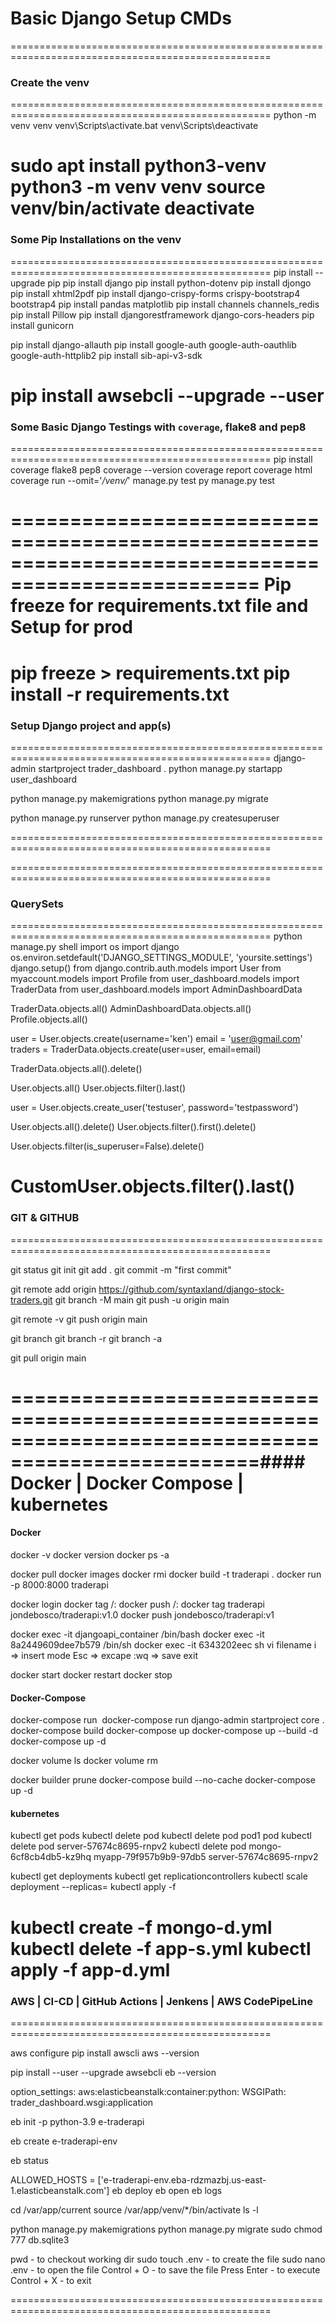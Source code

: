 # Basic Django Setup CMDs
===================================================================================================
### Create the venv
===================================================================================================
python -m venv venv <!-- To creat venv for Windows-->
venv\Scripts\activate.bat <!-- To activate the venv for Windows and run pip freeze to confirm empty venv-->
venv\Scripts\deactivate <!-- To deactivate for Windows -->
<!-- OR -->
sudo apt install python3-venv <!-- To install venv for Ubuntu -->
python3 -m venv venv <!-- To create for Ubuntu/Unix/MacOS    -->
source venv/bin/activate <!-- To activate venv for Ubuntu/Unix MacOS -->
deactivate <!-- To deactivate venv for Ubuntu/Unix MacOS -->
===================================================================================================
### Some Pip Installations on the venv
===================================================================================================
pip install --upgrade pip
pip install django 
pip install python-dotenv <!-- for .env -->
pip install djongo <!-- for `mongo` which will also require/install `pymongo` and `dnspython` while `psycopg2-binary
mysqlclient` and `psycopg2-binary
mysqlclient` for `postgres` n `mysql` resp-->
pip install xhtml2pdf <!-- for  xhtml to pdf conversions and downloads -->
pip install django-crispy-forms crispy-bootstrap4 bootstrap4  <!-- # You will need to pip install crispy-bootstrap4 and add crispy_bootstrap4 to your list of INSTALLED_APPS. Also add: CRISPY_TEMPLATE_PACK = 'bootstrap4' to settings.py -->
pip install pandas matplotlib <!-- for some visualizations -->
pip install channels channels_redis <!-- for live data streaming  --> 
pip install Pillow <!-- for files --> 
pip install djangorestframework django-cors-headers <!-- for DRF pointing to React, Vue or Angular -->
pip install gunicorn <!-- for nginx (prod) -->
<!-- 
pip install django python-dotenv djongo django-crispy-forms crispy-bootstrap4 bootstrap4 coverage flake8 pep8 pandas xhtml2pdf 
pip install djongo psycopg2-binary mysqlclient
pip install matplotlib Pillow  channels channels_redis  djangorestframework django-cors-headers 
 -->

pip install django-allauth
pip install google-auth google-auth-oauthlib google-auth-httplib2
pip install sib-api-v3-sdk

pip install awsebcli --upgrade --user
===================================================================================================
### Some Basic Django Testings with `coverage`, flake8 and pep8 
===================================================================================================
pip install coverage flake8 pep8
coverage --version
coverage report
coverage html
coverage run --omit='*/venv/*' manage.py test
py manage.py test
<!-- flake8 and pep8 -->
<!-- 
#setup.cfg
[flake8]
exclude = .git,*migrations*,*venv*
max-line-length = 119 
#Run `flake8` 
-->
===================================================================================================
Pip freeze for requirements.txt file and Setup for prod
===================================================================================================
pip freeze > requirements.txt <!-- To freeze requirements.txt-->
pip install -r requirements.txt <!-- To install requirements.txt-->
===================================================================================================
### Setup Django project and app(s) 
===================================================================================================
django-admin startproject trader_dashboard . <!-- To startproject -->
python manage.py startapp user_dashboard <!-- To startapp -->

python manage.py makemigrations <!-- To make migrations for db model(s) => python manage.py makemigrations myaccount user_dashboard -->
python manage.py migrate <!-- To migrate migrations data to db -->

python manage.py runserver <!-- To run the server at django default port 8000 -->
python manage.py createsuperuser <!--  => To create a super user for the admin dashboard -->
<!-- or `python manage.py createsuperuser --username=admin --email=syntaxland@gmail.com` 
pass: boz1234567-->
===================================================================================================


===================================================================================================
### QuerySets
===================================================================================================
python manage.py shell <!-- To run the shell for some testings-->
import os
import django
os.environ.setdefault('DJANGO_SETTINGS_MODULE', 'yoursite.settings')
django.setup()
from django.contrib.auth.models import User
from myaccount.models import Profile
from user_dashboard.models import TraderData
from user_dashboard.models import AdminDashboardData 
<!-- #### Model QuerySets -->
TraderData.objects.all()
AdminDashboardData.objects.all()
Profile.objects.all()
<!-- Creating model instance -->
user = User.objects.create(username='ken')
email = 'user@gmail.com'
traders = TraderData.objects.create(user=user, email=email)
<!-- Deleting a model instance(s) -->
TraderData.objects.all().delete()
<!-- #### User Model QuerySets -->
User.objects.all()
User.objects.filter().last()
<!-- Creating a user -->
user = User.objects.create_user('testuser', password='testpassword')
<!-- Deleting user(s) -->
User.objects.all().delete()
User.objects.filter().first().delete()
<!-- Esc deleting superuser -->
User.objects.filter(is_superuser=False).delete()
<!-- customuser operations -->
CustomUser.objects.filter().last()
===================================================================================================
### GIT & GITHUB
===================================================================================================
<!-- ### Create local repo and commit -->
git status
git init <!-- or `git init -b main` -->
git add . <!--or to add all files `git add CMDs-Readme.md` -->
git commit -m "first commit" <!-- git commit -m "new update" -->
<!-- Create Remote Repo and Push to remote repo  -->
git remote add origin https://github.com/syntaxland/django-stock-traders.git
git branch -M main
git push -u origin main
<!-- ### Updating to remote repo -->
git remote -v
git push origin main 
<!-- ### Git Branching and Checkout -->
git branch <!--To see local -->
git branch -r <!--To checkout remote... git checkout <remote-branch-name> -->
git branch -a <!--To checkout both -->
<!-- Pulling from remote origin -->
git pull origin main

<!--git in a nutshell: 
git status
git add .
git commit -m "new update"
git push origin main

-->
===================================================================================================#### Docker | Docker Compose | kubernetes
===================================================================================================
#### Docker
docker -v
docker version
docker ps -a
<!-- Build and run Docker Image: -->
docker pull <image-name>
docker images
docker rmi <image-name-or-id>
docker build -t traderapi . <!-- To build image. Add trailing `.` to build at pwd -->
docker run -p 8000:8000 traderapi <!-- To run the built image -->
<!-- Pushing Images to Docker Hub: -->
docker login
docker tag <image-name-or-id> <username>/<repository>:<tag>
docker push <username>/<repository>:<tag> 
docker tag traderapi jondebosco/traderapi:v1.0 <!-- Tag the built image -->
docker push jondebosco/traderapi:v1 <!-- Then push the image -->
<!-- Build and run Docker Image: -->
docker exec -it djangoapi_container /bin/bash
docker exec -it 8a2449609dee7b579 /bin/sh
docker exec -it 6343202eec sh
vi filename
i => insert mode
Esc => excape
:wq => save exit 
<!-- Docker Container CMD -->
docker start <contaner-name or id>
docker restart <contaner-name or id>
docker stop  <contaner-name or id>
#### Docker-Compose 
docker-compose run <image>
docker-compose run django-admin startproject core .
docker-compose build
docker-compose up
docker-compose up --build -d
docker-compose up -d
<!-- Some Docker Volume CMDs-->
docker volume ls
docker volume rm
<!-- Error Handling -->
<!-- # RUN pip install --no-cache-dir -r requirements.txt -->
docker builder prune
docker-compose build --no-cache
docker-compose up -d
#### kubernetes
<!-- Stopping kubernetes pods: -->
kubectl get pods
kubectl delete pod <pod-name>
kubectl delete pod pod1 pod <!-- or kubectl delete pod -l <label-selector> -->
kubectl delete pod server-57674c8695-rnpv2 
kubectl delete pod mongo-6cf8cb4db5-kz9hq myapp-79f957b9b9-97db5 server-57674c8695-rnpv2 
<!-- To run Kubernetes containers: -->
kubectl get deployments
kubectl get replicationcontrollers
kubectl scale deployment <deployment-name> --replicas=<desired-replicas>
kubectl apply -f <path-to-updated-config-file>
<!-- Deploying fullstack app with kube -->
kubectl create -f mongo-d.yml
kubectl delete -f app-s.yml 
kubectl apply -f app-d.yml
===================================================================================================
### AWS | CI-CD | GitHub Actions | Jenkens | AWS CodePipeLine
===================================================================================================
<!-- ## AWS Elastic Beanstalk dpl -->
aws configure <!-- for access secret key config --> 
pip install awscli <!-- for aws cmds --> 
aws --version
<!-- install awsebcli -->
pip install --user --upgrade  awsebcli
eb --version
<!-- configure  .ebextensions/django.config -->
option_settings:
  aws:elasticbeanstalk:container:python:
    WSGIPath: trader_dashboard.wsgi:application
<!-- initiate eb to create .elasticbeanstalk/config.yml e.g.  eb init  e-traderapi --platform python-3.9 --region us-east-1 -->
eb init -p python-3.9 e-traderapi 
<!-- create env e.g. eb create e-traderapi-env --single --instance-types "t3.micro" --elb-type "application" -->
eb create e-traderapi-env
<!-- others -->
eb status
<!--
  Environment details for: e-traderapi-env
  Application name: e-traderapi
  Region: us-east-1
  Deployed Version: app-e25e-230702_123237111806
  Environment ID: e-tspsp7isvm
  Platform: arn:aws:elasticbeanstalk:us-east-1::platform/Python 3.9 running on 64bit 
  Amazon Linux 2023/4.0.1
  Tier: WebServer-Standard-1.0
  CNAME: e-traderapi-env.eba-rdzmazbj.us-east-1.elasticbeanstalk.com
  Updated: 2023-07-02 11:36:18.684000+00:00
  Status: Ready
  Health: Red
 => Add  CNAME to settings.py allowed host -->
ALLOWED_HOSTS = ['e-traderapi-env.eba-rdzmazbj.us-east-1.elasticbeanstalk.com']
eb deploy <!-- run deploy  -->
eb open <!--run eb open -->
eb logs <!--for logs -->

<!-- eb ssh --setup -->
cd /var/app/current
source /var/app/venv/*/bin/activate
ls -l
<!-- rm -rf db.sqlite3 -->
python manage.py makemigrations
python manage.py migrate
sudo chmod 777 db.sqlite3


pwd - to checkout working dir
sudo touch .env - to create the file
sudo nano .env - to open the file <!-- sudo nano trader_dashboard/settings.py -->
Control + O - to save the file
Press Enter - to execute
Control + X - to exit

===================================================================================================
